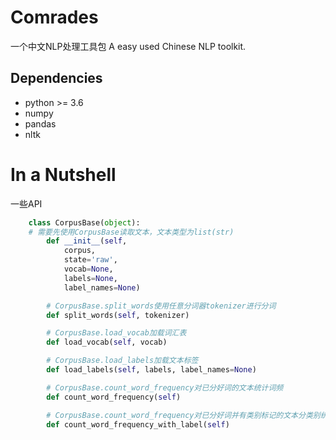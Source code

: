 # Comrades
一个中文NLP处理工具包
A easy used Chinese NLP toolkit.

## Dependencies
- python >= 3.6
- numpy
- pandas
- nltk


# In a Nutshell
一些API

```python
    class CorpusBase(object):
    # 需要先使用CorpusBase读取文本，文本类型为list(str)
        def __init__(self,
            corpus,
            state='raw',
            vocab=None,
            labels=None,
            label_names=None)

        # CorpusBase.split_words使用任意分词器tokenizer进行分词
        def split_words(self, tokenizer)

        # CorpusBase.load_vocab加载词汇表
        def load_vocab(self, vocab)

        # CorpusBase.load_labels加载文本标签
        def load_labels(self, labels, label_names=None)

        # CorpusBase.count_word_frequency对已分好词的文本统计词频
        def count_word_frequency(self)

        # CorpusBase.count_word_frequency对已分好词并有类别标记的文本分类别统计词频
        def count_word_frequency_with_label(self)
```
